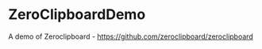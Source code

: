 ZeroClipboardDemo
=================

A demo of Zeroclipboard - https://github.com/zeroclipboard/zeroclipboard
